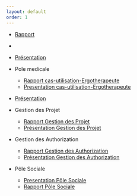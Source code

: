 ```yaml
---
layout: default
order: 1
---
```



- [Rapport](https://labs-web.github.io/prototype/documentation/) 
- 

- [Présentation](https://labs-web.github.io/prototype/documentation/presentation.html#/)
- Pole medicale
  - [Rapport cas-utilisation-Ergotherapeute](https://cnmh.github.io/analyse/documentation/cas-utilisation-Ergotherapeute/)
  - [Presentation cas-utilisation-Ergotherapeute](https://cnmh.github.io/analyse/documentation/cas-utilisation-Ergotherapeute/presentation)

- [Présentation](https://labs-web.github.io/prototype/documentation/presentation.html#/) 
- Gestion des Projet
    - [Rapport Gestion des Projet](https://labs-web.github.io/prototype/documentation/gestionProjects/)
    - [Présentation Gestion des Projet](https://labs-web.github.io/prototype/documentation/gestionProjects/presentation.html#/)
- Gestion des Authorization
    - [Rapport Gestion des Authorization](https://labs-web.github.io/prototype/documentation/authorization/)
    - [Présentation Gestion des Authorization](https://labs-web.github.io/prototype/documentation/authorization/presentation.html#/)
  
 - Pôle Sociale 
    - [Presentation Pôle Sociale ](https://labs-web.github.io/analyse/documentation/Pôle-sociale/presentation.html#/)
   - [Rapport Pôle Sociale](https://labs-web.github.io/analyse/documentation/Pôle-sociale/)

